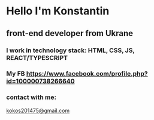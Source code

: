 # Hello I'm Konstantin
## front-end developer from Ukrane
### I work in technology stack: HTML, CSS, JS, REACT/TYPESCRIPT
### My FB https://www.facebook.com/profile.php?id=100000738266640
### contact with me:
kokos201475@gmail.com
